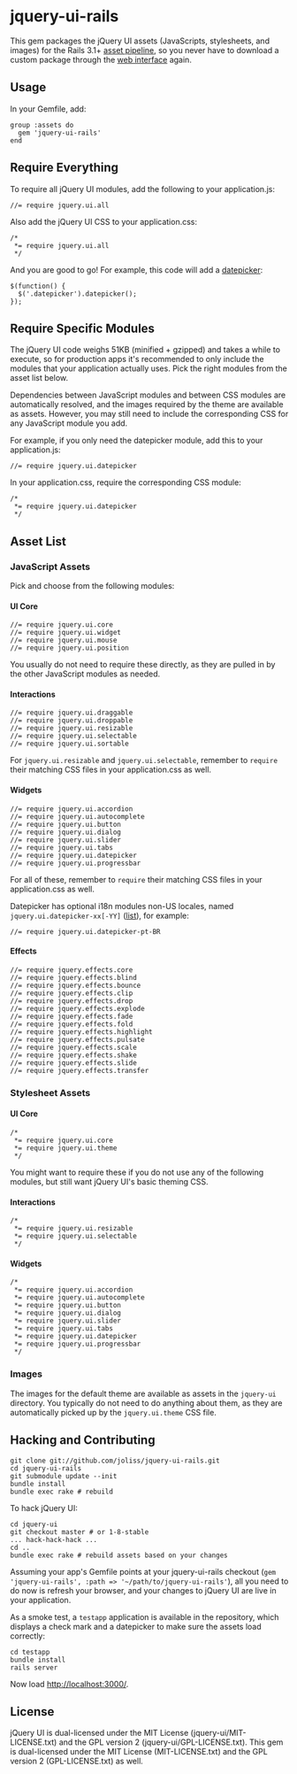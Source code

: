 # jquery-ui-rails

This gem packages the jQuery UI assets (JavaScripts, stylesheets, and images)
for the Rails 3.1+ [asset
pipeline](http://guides.rubyonrails.org/asset_pipeline.html), so you never have
to download a custom package through the [web
interface](http://jqueryui.com/download) again.

## Usage

In your Gemfile, add:

    group :assets do
      gem 'jquery-ui-rails'
    end

## Require Everything

To require all jQuery UI modules, add the following to your application.js:

    //= require jquery.ui.all

Also add the jQuery UI CSS to your application.css:

    /*
     *= require jquery.ui.all
     */

And you are good to go! For example, this code will add a [datepicker](http://jqueryui.com/themeroller/):

    $(function() {
      $('.datepicker').datepicker();
    });

## Require Specific Modules

The jQuery UI code weighs 51KB (minified + gzipped) and takes a while to
execute, so for production apps it's recommended to only include the modules
that your application actually uses. Pick the right modules from the asset list
below.

Dependencies between JavaScript modules and between CSS modules are
automatically resolved, and the images required by the theme are available as
assets. However, you may still need to include the corresponding CSS for any
JavaScript module you add.

For example, if you only need the datepicker module, add this to your
application.js:

    //= require jquery.ui.datepicker

In your application.css, require the corresponding CSS module:

    /*
     *= require jquery.ui.datepicker
     */

## Asset List

### JavaScript Assets

Pick and choose from the following modules:

#### UI Core

    //= require jquery.ui.core
    //= require jquery.ui.widget
    //= require jquery.ui.mouse
    //= require jquery.ui.position

You usually do not need to require these directly, as they are pulled in by the
other JavaScript modules as needed.

#### Interactions

    //= require jquery.ui.draggable
    //= require jquery.ui.droppable
    //= require jquery.ui.resizable
    //= require jquery.ui.selectable
    //= require jquery.ui.sortable

For `jquery.ui.resizable` and `jquery.ui.selectable`, remember to `require`
their matching CSS files in your application.css as well.

#### Widgets

    //= require jquery.ui.accordion
    //= require jquery.ui.autocomplete
    //= require jquery.ui.button
    //= require jquery.ui.dialog
    //= require jquery.ui.slider
    //= require jquery.ui.tabs
    //= require jquery.ui.datepicker
    //= require jquery.ui.progressbar

For all of these, remember to `require` their matching CSS files in your
application.css as well.

Datepicker has optional i18n modules non-US locales, named
`jquery.ui.datepicker-xx[-YY]`
([list](https://github.com/jquery/jquery-ui/tree/1.8.16/ui/i18n)), for example:

    //= require jquery.ui.datepicker-pt-BR

#### Effects

    //= require jquery.effects.core
    //= require jquery.effects.blind
    //= require jquery.effects.bounce
    //= require jquery.effects.clip
    //= require jquery.effects.drop
    //= require jquery.effects.explode
    //= require jquery.effects.fade
    //= require jquery.effects.fold
    //= require jquery.effects.highlight
    //= require jquery.effects.pulsate
    //= require jquery.effects.scale
    //= require jquery.effects.shake
    //= require jquery.effects.slide
    //= require jquery.effects.transfer

### Stylesheet Assets

#### UI Core

    /*
     *= require jquery.ui.core
     *= require jquery.ui.theme
     */

You might want to require these if you do not use any of the following modules,
but still want jQuery UI's basic theming CSS.

#### Interactions

    /*
     *= require jquery.ui.resizable
     *= require jquery.ui.selectable
     */

#### Widgets

    /*
     *= require jquery.ui.accordion
     *= require jquery.ui.autocomplete
     *= require jquery.ui.button
     *= require jquery.ui.dialog
     *= require jquery.ui.slider
     *= require jquery.ui.tabs
     *= require jquery.ui.datepicker
     *= require jquery.ui.progressbar
     */

### Images

The images for the default theme are available as assets in the `jquery-ui`
directory. You typically do not need to do anything about them, as they are
automatically picked up by the `jquery.ui.theme` CSS file.

## Hacking and Contributing

    git clone git://github.com/joliss/jquery-ui-rails.git
    cd jquery-ui-rails
    git submodule update --init
    bundle install
    bundle exec rake # rebuild

To hack jQuery UI:

    cd jquery-ui
    git checkout master # or 1-8-stable
    ... hack-hack-hack ...
    cd ..
    bundle exec rake # rebuild assets based on your changes

Assuming your app's Gemfile points at your jquery-ui-rails checkout (`gem
'jquery-ui-rails', :path => '~/path/to/jquery-ui-rails'`), all you need to do
now is refresh your browser, and your changes to jQuery UI are live in your
application.

As a smoke test, a `testapp` application is available in the repository, which
displays a check mark and a datepicker to make sure the assets load correctly:

    cd testapp
    bundle install
    rails server

Now load [http://localhost:3000/](http://localhost:3000/).

## License

jQuery UI is dual-licensed under the MIT License (jquery-ui/MIT-LICENSE.txt)
and the GPL version 2 (jquery-ui/GPL-LICENSE.txt). This gem is dual-licensed
under the MIT License (MIT-LICENSE.txt) and the GPL version 2 (GPL-LICENSE.txt)
as well.
